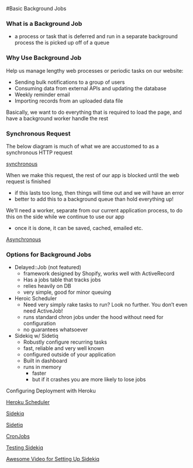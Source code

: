#Basic Background Jobs


### What is a Background Job
- a process or task that is deferred and run in a separate background process the is picked up off of a queue

### Why Use Background Job

 Help us manage lengthy web processes or periodic tasks on our website:
  - Sending bulk notifications to a group of users
  - Consuming data from external APIs and updating the database
  - Weekly reminder email
  - Importing records from an uploaded data file

Basically, we want to do everything that is required to load the page, and have a background worker handle the rest

### Synchronous Request

The below diagram is much of what we are accustomed to as a synchronous HTTP request

[synchronous](http://i85.photobucket.com/albums/k71/nwalberts/synchro_zpsjjul8cj1.png)

When we make this request, the rest of our app is blocked until the web request is finished
  - if this lasts too long, then things will time out and we will have an error
  - better to add this to a background queue than hold everything up!

We’ll need a worker, separate from our current application process, to do this on the side while we continue to use our app
  - once it is done, it can be saved, cached, emailed etc.

[Asynchronous](http://i85.photobucket.com/albums/k71/nwalberts/asynchro_zpslay896au.png)

### Options for Background Jobs
- Delayed::Job (not featured)
    - framework designed by Shopify, works well with ActiveRecord
    - Has a jobs table that tracks jobs
    - relies heavily on DB
    - very simple, good for minor queuing
- Heroic Scheduler
    - Need very simply rake tasks to run? Look no further. You don’t even need ActiveJob!
    - runs standard chron jobs under the hood without need for configuration
    - no guarantees whatsoever
- Sidekiq w/ Sidetiq
    - Robustly configure recurring tasks
    - fast, reliable and very well known
    - configured outside of your application
    - Built in dashboard
    - runs in memory
        - faster
        - but if it crashes you are more likely to lose jobs

Configuring Deployment with Heroku

[Heroku Scheduler](https://devcenter.heroku.com/articles/scheduler)

[Sidekiq](https://github.com/mperham/sidekiq)

[Sidetiq](https://github.com/endofunky/sidetiq)

[CronJobs](https://launchschool.com/blog/cron-jobs-and-rails)

[Testing Sidekiq](https://github.com/mperham/sidekiq/wiki/Testing)

[Awesome Video for Setting Up Sidekiq](https://www.youtube.com/watch?v=GBEDvF1_8B8)
